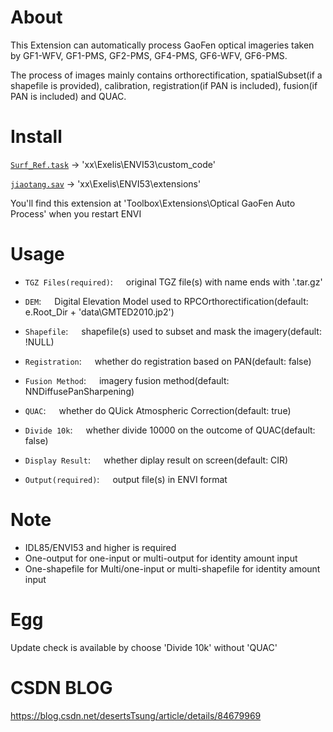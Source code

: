 # About
This Extension can automatically process GaoFen optical imageries taken by GF1-WFV, GF1-PMS, GF2-PMS, GF4-PMS, GF6-WFV, GF6-PMS.

The process of images mainly contains orthorectification, spatialSubset(if a shapefile is provided), calibration, registration(if PAN is included), fusion(if PAN is included) and QUAC.


# Install
[```Surf_Ref.task```](https://github.com/desertstsung/Project_JiaoTang/blob/master/userFile/Surf_Ref.task) -> 'xx\Exelis\ENVI53\custom_code'

[```jiaotang.sav```](https://github.com/desertstsung/Project_JiaoTang/raw/master/userFile/jiaotang.sav) -> 'xx\Exelis\ENVI53\extensions'

You'll find this extension at 'Toolbox\Extensions\Optical GaoFen Auto Process' when you restart ENVI


# Usage
+ ```TGZ Files(required)```:&ensp;&ensp;&ensp;original TGZ file(s) with name ends with '.tar.gz'

+ ```DEM```:&ensp;&ensp;&ensp;Digital Elevation Model used to RPCOrthorectification(default: e.Root_Dir + 'data\GMTED2010.jp2')

+ ```Shapefile```:&ensp;&ensp;&ensp;shapefile(s) used to subset and mask the imagery(default: !NULL)

+ ```Registration```:&ensp;&ensp;&ensp;whether do registration based on PAN(default: false)

+ ```Fusion Method```:&ensp;&ensp;&ensp;imagery fusion method(default: NNDiffusePanSharpening)

+ ```QUAC```:&ensp;&ensp;&ensp;whether do QUick Atmospheric Correction(default: true)

+ ```Divide 10k```:&ensp;&ensp;&ensp;whether divide 10000 on the outcome of QUAC(default: false)

+ ```Display Result```:&ensp;&ensp;&ensp;whether diplay result on screen(default: CIR)

+ ```Output(required)```:&ensp;&ensp;&ensp;output file(s) in ENVI format


# Note
+ IDL85/ENVI53 and higher is required
+ One-output for one-input or multi-output for identity amount input
+ One-shapefile for Multi/one-input or multi-shapefile for identity amount input


# Egg
Update check is available by choose 'Divide 10k' without 'QUAC'


# CSDN BLOG
https://blog.csdn.net/desertsTsung/article/details/84679969
